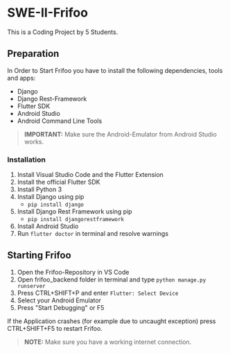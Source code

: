 # SWE-II-Frifoo
This is a Coding Project by 5 Students.

## Preparation

In Order to Start Frifoo you have to install the following dependencies, tools and apps:

- Django
- Django Rest-Framework
- Flutter SDK
- Android Studio
- Android Command Line Tools

>**IMPORTANT:**
>Make sure the Android-Emulator from Android Studio works.

### Installation

1. Install Visual Studio Code and the Flutter Extension
2. Install the official Flutter SDK
3. Install Python 3
4. Install Django using pip
    - `pip install django`
5. Install Django Rest Framework using pip
    - `pip install djangorestframework`
6. Install Android Studio
7. Run `flutter doctor` in terminal and resolve warnings

## Starting Frifoo

1. Open the Frifoo-Repository in VS Code
2. Open frifoo_backend folder in terminal and type `python manage.py runserver`
3. Press CTRL+SHIFT+P and enter `Flutter: Select Device`
4. Select your Android Emulator
5. Press "Start Debugging" or F5

If the Application crashes (for example due to uncaught exception) press CTRL+SHIFT+F5 to restart Frifoo.

>**NOTE:**
>Make sure you have a working internet connection.